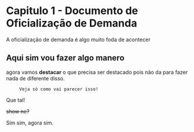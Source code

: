 # Capitulo 1 - Documento de Oficialização de Demanda

A oficialização de demanda é algo muito foda de acontecer

## Aqui sim vou fazer algo manero

agora vamos **destacar** o que precisa ser destacado pois não da para
fazer nada de diferente disso.

         Veja só como vai parecer isso!

Que tal!

~~show ne?~~

Sim sim, agora sim.

